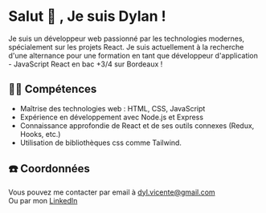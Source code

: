 # Salut :wave: , Je suis Dylan ! 

Je suis un développeur web passionné par les technologies modernes, spécialement sur les projets React. Je suis actuellement à la recherche d'une alternance pour une formation en tant que développeur d'application - JavaScript React en bac +3/4 sur Bordeaux !

##  	:climbing_man: Compétences
- Maîtrise des technologies web : HTML, CSS, JavaScript
- Expérience en développement avec Node.js et Express
- Connaissance approfondie de React et de ses outils connexes (Redux, Hooks, etc.)
- Utilisation de bibliothèques css comme Tailwind.


## :phone: Coordonnées
Vous pouvez me contacter par email à dyl.vicente@gmail.com </br>
Ou par mon <a href="https://www.linkedin.com/in/dylan-vicente/"> LinkedIn </a>


